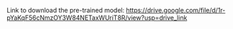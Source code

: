 Link to download the pre-trained model: https://drive.google.com/file/d/1r-pYaKqF56cNmzOY3W84NETaxWUriT8R/view?usp=drive_link